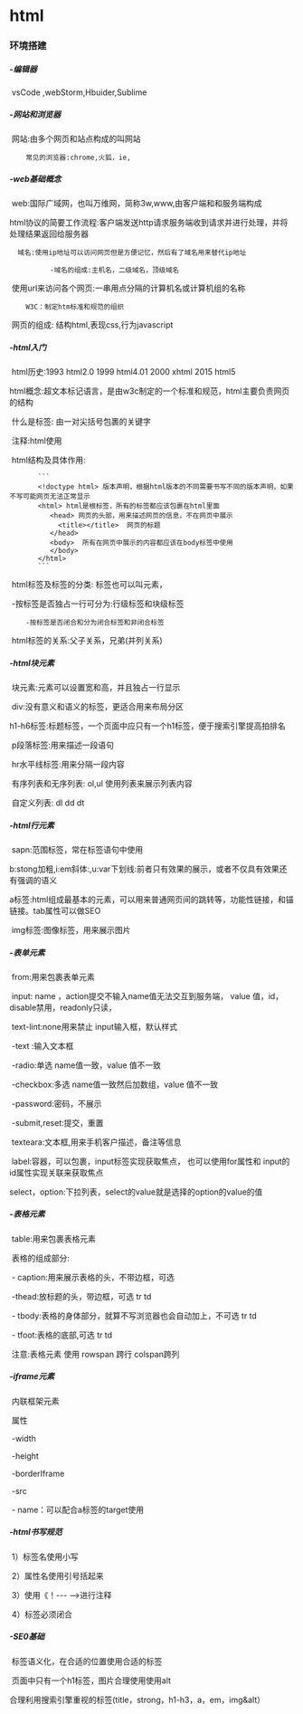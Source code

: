 # html

### 环境搭建

#####    -编辑器

​         vsCode ,webStorm,Hbuider,Sublime 

#####    -网站和浏览器

​         网站:由多个网页和站点构成的叫网站

 		常见的浏览器:chrome,火狐，ie,

#####    -web基础概念

​        web:国际广域网，也叫万维网，简称3w,www,由客户端和和服务端构成

​        html协议的简要工作流程:客户端发送http请求服务端收到请求并进行处理，并将处理结果返回给服务器

  	  域名:使用ip地址可以访问网页但是方便记忆，然后有了域名用来替代ip地址

   			  -域名的组成:主机名，二级域名，顶级域名

​                 使用url来访问各个网页:一串用点分隔的计算机名或计算机组的名称

 		W3C：制定htm标准和规范的组织

​         网页的组成: 结构html,表现css,行为javascript

#####  -html入门

​      html历史:1993 html2.0  1999 html4.01 2000 xhtml  2015 html5

​      html概念:超文本标记语言，是由w3c制定的一个标准和规范，html主要负责网页的结构

​      什么是标签: 由一对尖括号包裹的关键字

​      注释:html使用 <!--注释 -->

​      html结构及具体作用:

           ```
           <!doctype html> 版本声明，根据html版本的不同需要书写不同的版本声明，如果不写可能网页无法正常显示
           <html> html是根标签，所有的标签都应该包裹在html里面
              <head> 网页的头部，用来描述网页的信息，不在网页中展示
                <title></title>  网页的标题
              </head>
              <body>  所有在网页中展示的内容都应该在body标签中使用
              </body>
           </html>
           ```

​     html标签及标签的分类: 标签也可以叫元素，

​          -按标签是否独占一行可分为:行级标签和块级标签

 		-按标签是否闭合和分为闭合标签和非闭合标签

​    html标签的关系:父子关系，兄弟(并列关系)

#####  -html块元素  

​    块元素:元素可以设置宽和高，并且独占一行显示

​    div:没有意义和语义的标签，更适合用来布局分区

​    h1-h6标签:标题标签，一个页面中应只有一个h1标签，便于搜索引擎提高拍排名

​    p段落标签:用来描述一段语句

​    hr水平线标签:用来分隔一段内容

​    有序列表和无序列表: ol,ul  使用列表来展示列表内容

​    自定义列表: dl dd  dt  

#####  -html行元素

​    sapn:范围标签，常在标签语句中使用

​     b:stong加粗,i:em斜体:,u:var下划线:前者只有效果的展示，或者不仅具有效果还有强调的语义

​     a标签:html组成最基本的元素，可以用来普通网页间的跳转等，功能性链接，和锚链接。tab属性可以做SEO

​     img标签:图像标签，用来展示图片

#####  -表单元素

​	from:用来包裹表单元素

​    input:  name ，action提交不输入name值无法交互到服务端， value 值，id， disable禁用，readonly只读，

​                 text-lint:none用来禁止 input输入框，默认样式

​           -text :输入文本框

​           -radio:单选      name值一致，value 值不一致

​           -checkbox:多选  name值一致然后加数组，value 值不一致

​           -password:密码，不展示

​           -submit,reset:提交，重置

​     texteara:文本框,用来手机客户描述，备注等信息

​     label:容器，可以包裹，input标签实现获取焦点， 也可以使用for属性和 input的id属性实现关联来获取焦点

​    select，option:下拉列表，select的value就是选择的option的value的值

#####  -表格元素

​     table:用来包裹表格元素 	

​     表格的组成部分:

​        - caption:用来展示表格的头，不带边框，可选   

​        -thead:放标题的头，带边框，可选     tr  td

​        - tbody:表格的身体部分，就算不写浏览器也会自动加上，不可选  tr  td

​        - tfoot:表格的底部,可选   tr   td

​     注意:表格元素 使用 rowspan 跨行  colspan跨列

#####  -iframe元素

​     内联框架元素

​      属性

​          -width

​          -height

​          -borderIframe

​          -src

​          - name：可以配合a标签的target使用

#####  -html书写规范 

​      1）标签名使用小写

​       2）属性名使用引号括起来

​       3）使用《！---  -->进行注释

​       4）标签必须闭合

#####  -SE0基础

​       标签语义化，在合适的位置使用合适的标签

​        页面中只有一个h1标签，图片合理使用使用alt

​        合理利用搜索引擎重视的标签(title，strong，h1-h3，a，em，img&alt）
